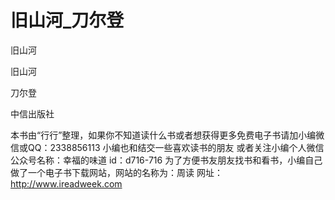 # 旧山河_刀尔登

旧山河

旧山河

刀尔登

中信出版社

本书由“行行”整理，如果你不知道读什么书或者想获得更多免费电子书请加小编微信或QQ：2338856113  小编也和结交一些喜欢读书的朋友  或者关注小编个人微信公众号名称：幸福的味道   id：d716-716  为了方便书友朋友找书和看书，小编自己做了一个电子书下载网站，网站的名称为：周读  网址：http://www.ireadweek.com